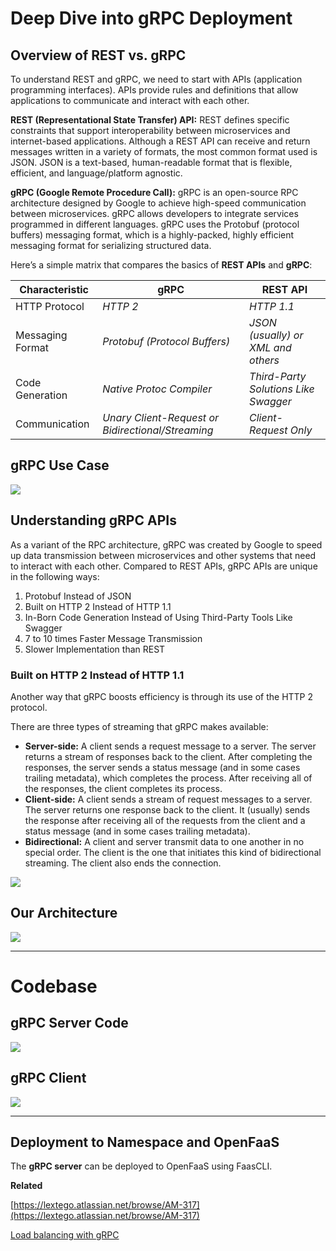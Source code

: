 # Deep Dive into gRPC Deployment

## Overview of REST vs. gRPC

To understand REST and gRPC, we need to start with APIs (application programming interfaces). APIs provide rules and definitions that allow applications to communicate and interact with each other.

**REST (Representational State Transfer) API:** REST defines specific constraints that support interoperability between microservices and internet-based applications. Although a REST API can receive and return messages written in a variety of formats, the most common format used is JSON. JSON is a text-based, human-readable format that is flexible, efficient, and language/platform agnostic.

**gRPC (Google Remote Procedure Call):** gRPC is an open-source RPC architecture designed by Google to achieve high-speed communication between microservices. gRPC allows developers to integrate services programmed in different languages. gRPC uses the Protobuf (protocol buffers) messaging format, which is a highly-packed, highly efficient messaging format for serializing structured data.

Here’s a simple matrix that compares the basics of **REST APIs** and **gRPC**:

| **Characteristic** | **gRPC** | **REST API** |
| --- | --- | --- |
| HTTP Protocol | *HTTP 2* | *HTTP 1.1* |
| Messaging Format | *Protobuf (Protocol Buffers)* | *JSON (usually) or XML and others* |
| Code Generation | *Native Protoc Compiler* | *Third-Party Solutions Like Swagger* |
| Communication | *Unary Client-Request or Bidirectional/Streaming* | *Client-Request Only* |

## gRPC Use Case

![](../Images/gRPC_example.png)

## Understanding gRPC APIs

As a variant of the RPC architecture, gRPC was created by Google to speed up data transmission between microservices and other systems that need to interact with each other. Compared to REST APIs, gRPC APIs are unique in the following ways:

1. Protobuf Instead of JSON
2. Built on HTTP 2 Instead of HTTP 1.1
3. In-Born Code Generation Instead of Using Third-Party Tools Like Swagger
4. 7 to 10 times Faster Message Transmission
5. Slower Implementation than REST

### Built on HTTP 2 Instead of HTTP 1.1

Another way that gRPC boosts efficiency is through its use of the HTTP 2 protocol.  

There are three types of streaming that gRPC makes available:

- **Server-side:** A client sends a request message to a server. The server returns a stream of responses back to the client. After completing the responses, the server sends a status message (and in some cases trailing metadata), which completes the process. After receiving all of the responses, the client completes its process.
- **Client-side:** A client sends a stream of request messages to a server. The server returns one response back to the client. It (usually) sends the response after receiving all of the requests from the client and a status message (and in some cases trailing metadata).
- **Bidirectional:** A client and server transmit data to one another in no special order. The client is the one that initiates this kind of bidirectional streaming. The client also ends the connection.

![](../Images/across_languages_1.png)

## Our Architecture

![](../Images/Group_5.jpg)

* * *

# Codebase

## gRPC Server Code

![](../Images/gRPC_Server.png)

## gRPC Client

![](../Images/gRPC_Client.png)

* * *

## Deployment to Namespace and OpenFaaS

The **gRPC server** can be deployed to OpenFaaS using FaasCLI.

**Related**

[https://lextego.atlassian.net/browse/AM-317](https://lextego.atlassian.net/browse/AM-317)

[Load balancing with gRPC](../architecture-and-design/linkerd/load-balancing-with-grpc.md)
